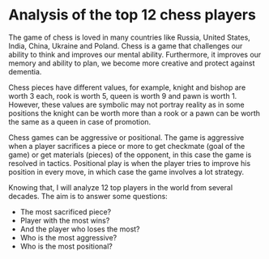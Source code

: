# Analysis of the top 12 chess players


The game of chess is loved in many countries like Russia, United States, India, China, Ukraine and Poland. Chess is a game that challenges our ability to think and improves our mental ability. Furthermore, it improves our memory and ability to plan, we become more creative and protect against dementia.

Chess pieces have different values, for example, knight and bishop are worth 3 each, rook is worth 5, queen is worth 9 and pawn is worth 1. However, these
values are symbolic may not portray reality as in some positions the knight can be worth more than a rook or a pawn can be worth the same as a queen in case of promotion.


Chess games can be aggressive or positional. The game is aggressive when a player sacrifices a piece or more to get checkmate (goal of the game) or get
materials (pieces) of the opponent, in this case the game is resolved in tactics. Positional play is when the player tries to improve his position in every move, in which case the game involves a lot strategy.

Knowing that, I will analyze 12 top players in the world from several decades. The aim is to answer some questions:
- The most sacrificed piece?
- Player with the most wins? 
- And the player who loses the most? 
- Who is the most aggressive?
- Who is the most positional?
